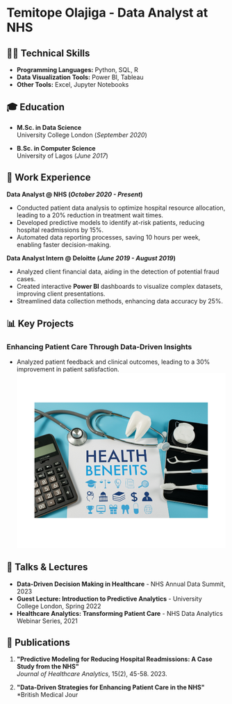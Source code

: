# Temitope Olajiga - Data Analyst at NHS

## 👨‍💻 Technical Skills
- **Programming Languages:** Python, SQL, R
- **Data Visualization Tools:** Power BI, Tableau
- **Other Tools:** Excel, Jupyter Notebooks

## 🎓 Education
- **M.Sc. in Data Science**  
  University College London (_September 2020_)

- **B.Sc. in Computer Science**  
  University of Lagos (_June 2017_)

## 💼 Work Experience

**Data Analyst @ NHS (_October 2020 - Present_)**  
- Conducted patient data analysis to optimize hospital resource allocation, leading to a 20% reduction in treatment wait times.
- Developed predictive models to identify at-risk patients, reducing hospital readmissions by 15%.
- Automated data reporting processes, saving 10 hours per week, enabling faster decision-making.

**Data Analyst Intern @ Deloitte (_June 2019 - August 2019_)**  
- Analyzed client financial data, aiding in the detection of potential fraud cases.
- Created interactive **Power BI** dashboards to visualize complex datasets, improving client presentations.
- Streamlined data collection methods, enhancing data accuracy by 25%.

## 📊 Key Projects


### Enhancing Patient Care Through Data-Driven Insights
- Analyzed patient feedback and clinical outcomes, leading to a 30% improvement in patient satisfaction.
![Health Insurance](/Asset/NHS.png)

## 🎤 Talks & Lectures
- **Data-Driven Decision Making in Healthcare** - NHS Annual Data Summit, 2023
- **Guest Lecture: Introduction to Predictive Analytics** - University College London, Spring 2022
- **Healthcare Analytics: Transforming Patient Care** - NHS Data Analytics Webinar Series, 2021

## 📝 Publications
1. **"Predictive Modeling for Reducing Hospital Readmissions: A Case Study from the NHS"**  
   *Journal of Healthcare Analytics*, 15(2), 45-58. 2023.
   
2. **"Data-Driven Strategies for Enhancing Patient Care in the NHS"**  
   *British Medical Jour
